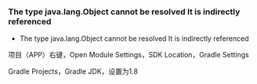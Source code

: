 ### The type java.lang.Object cannot be resolved It is indirectly referenced

- The type java.lang.Object cannot be resolved It is indirectly referenced

项目（APP）右键，Open Module Settings，SDK Location，Gradle Settings

Gradle Projects，Gradle JDK，设置为1.8
